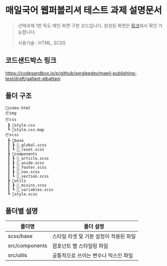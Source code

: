 # 매일국어 웹퍼블리셔 테스트 과제 설명문서

> 선택과제 1번 독도 메인 화면 구현 코드입니다. 완성된 화면은 [링크](https://seraleedev.github.io/maeil-publishing-test/)에서 확인 가능합니다.
>
> 사용기술 : HTML, SCSS

## 코드샌드박스 링크

https://codesandbox.io/p/github/seraleedev/maeil-publishing-test/draft/gallant-albattani

## 폴더 구조

```
📜index.html
📦img
📦css
 ┣ 📜style.css
 ┗ 📜style.css.map
📦scss
 ┣ 📂base
 ┃ ┣ 📜_global.scss
 ┃ ┗ 📜_reset.scss
 ┣ 📂components
 ┃ ┣ 📜_article.scss
 ┃ ┣ 📜_aside.scss
 ┃ ┣ 📜_footer.scss
 ┃ ┣ 📜_nav.scss
 ┃ ┗ 📜_section.scss
 ┣ 📂utils
 ┃ ┣ 📜_mixins.scss
 ┃ ┗ 📜_variables.scss
 ┗ 📜style.scss
```

## 폴더별 설명

| 폴더명         | 폴더 설명                              |
| -------------- | -------------------------------------- |
| scss/base      | 스타일 리셋 및 기본 설정이 적용된 파일 |
| src/components | 컴포넌트 별 스타일링 파일              |
| src/utils      | 공통적으로 쓰이는 변수나 믹스인 파일   |
